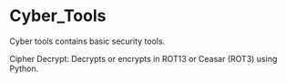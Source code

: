# Cyber_Tools

Cyber tools contains basic security tools.

Cipher Decrypt:
Decrypts or encrypts in ROT13 or Ceasar (ROT3) using Python.

